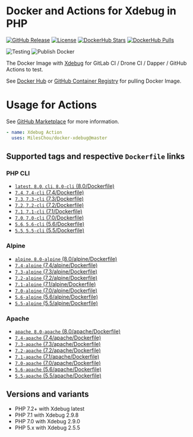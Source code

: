 # Docker and Actions for Xdebug in PHP

[![GitHub Release](https://img.shields.io/github/tag/MilesChou/docker-xdebug.svg)](https://github.com/MilesChou/docker-xdebug/releases)
[![License](https://img.shields.io/badge/license-MIT-brightgreen.svg)](LICENSE)
[![DockerHub Stars](https://img.shields.io/docker/stars/mileschou/xdebug.svg)](https://hub.docker.com/r/mileschou/xdebug/)
[![DockerHub Pulls](https://img.shields.io/docker/pulls/mileschou/xdebug.svg)](https://hub.docker.com/r/mileschou/xdebug/)

![Testing](https://github.com/MilesChou/docker-xdebug/workflows/Testing/badge.svg)
![Publish Docker](https://github.com/MilesChou/docker-xdebug/workflows/Publish%20Docker/badge.svg)

The Docker Image with [Xdebug](https://xdebug.org/) for GitLab CI / Drone CI / Dapper / GitHub Actions to test.

See [Docker Hub](https://hub.docker.com/r/mileschou/xdebug/) or [GitHub Container Registry](https://github.com/users/MilesChou/packages/container/package/xdebug) for pulling Docker Image.

# Usage for Actions

See [GitHub Marketplace](https://github.com/marketplace/actions/xdebug-action) for more information.

```yaml
- name: Xdebug Action
  uses: MilesChou/docker-xdebug@master
```

## Supported tags and respective `Dockerfile` links

### PHP CLI

* [`latest`, `8.0`, `cli`, `8.0-cli` (8.0/Dockerfile)](https://github.com/MilesChou/docker-xdebug/blob/master/8.0/Dockerfile)
* [`7.4`, `7.4-cli` (7.4/Dockerfile)](https://github.com/MilesChou/docker-xdebug/blob/master/7.4/Dockerfile)
* [`7.3`, `7.3-cli` (7.3/Dockerfile)](https://github.com/MilesChou/docker-xdebug/blob/master/7.3/Dockerfile)
* [`7.2`, `7.2-cli` (7.2/Dockerfile)](https://github.com/MilesChou/docker-xdebug/blob/master/7.2/Dockerfile)
* [`7.1`, `7.1-cli` (7.1/Dockerfile)](https://github.com/MilesChou/docker-xdebug/blob/master/7.1/Dockerfile)
* [`7.0`, `7.0-cli` (7.0/Dockerfile)](https://github.com/MilesChou/docker-xdebug/blob/master/7.0/Dockerfile)
* [`5.6`, `5.6-cli` (5.6/Dockerfile)](https://github.com/MilesChou/docker-xdebug/blob/master/5.6/Dockerfile)
* [`5.5`, `5.5-cli` (5.5/Dockerfile)](https://github.com/MilesChou/docker-xdebug/blob/master/5.5/Dockerfile)

### Alpine

* [`alpine`, `8.0-alpine` (8.0/alpine/Dockerfile)](https://github.com/MilesChou/docker-xdebug/blob/master/8.0/alpine/Dockerfile)
* [`7.4-alpine` (7.4/alpine/Dockerfile)](https://github.com/MilesChou/docker-xdebug/blob/master/7.4/alpine/Dockerfile)
* [`7.3-alpine` (7.3/alpine/Dockerfile)](https://github.com/MilesChou/docker-xdebug/blob/master/7.3/alpine/Dockerfile)
* [`7.2-alpine` (7.2/alpine/Dockerfile)](https://github.com/MilesChou/docker-xdebug/blob/master/7.2/alpine/Dockerfile)
* [`7.1-alpine` (7.1/alpine/Dockerfile)](https://github.com/MilesChou/docker-xdebug/blob/master/7.1/alpine/Dockerfile)
* [`7.0-alpine` (7.0/alpine/Dockerfile)](https://github.com/MilesChou/docker-xdebug/blob/master/7.0/alpine/Dockerfile)
* [`5.6-alpine` (5.6/alpine/Dockerfile)](https://github.com/MilesChou/docker-xdebug/blob/master/5.6/alpine/Dockerfile)
* [`5.5-alpine` (5.5/alpine/Dockerfile)](https://github.com/MilesChou/docker-xdebug/blob/master/5.5/alpine/Dockerfile)

### Apache

* [`apache`, `8.0-apache` (8.0/apache/Dockerfile)](https://github.com/MilesChou/docker-xdebug/blob/master/8.0/apache/Dockerfile)
* [`7.4-apache` (7.4/apache/Dockerfile)](https://github.com/MilesChou/docker-xdebug/blob/master/7.4/apache/Dockerfile)
* [`7.3-apache` (7.3/apache/Dockerfile)](https://github.com/MilesChou/docker-xdebug/blob/master/7.3/apache/Dockerfile)
* [`7.2-apache` (7.2/apache/Dockerfile)](https://github.com/MilesChou/docker-xdebug/blob/master/7.2/apache/Dockerfile)
* [`7.1-apache` (7.1/apache/Dockerfile)](https://github.com/MilesChou/docker-xdebug/blob/master/7.1/apache/Dockerfile)
* [`7.0-apache` (7.0/apache/Dockerfile)](https://github.com/MilesChou/docker-xdebug/blob/master/7.0/apache/Dockerfile)
* [`5.6-apache` (5.6/apache/Dockerfile)](https://github.com/MilesChou/docker-xdebug/blob/master/5.6/apache/Dockerfile)
* [`5.5-apache` (5.5/apache/Dockerfile)](https://github.com/MilesChou/docker-xdebug/blob/master/5.5/apache/Dockerfile)

## Versions and variants

* PHP 7.2+ with Xdebug latest
* PHP 7.1 with Xdebug 2.9.8
* PHP 7.0 with Xdebug 2.9.0
* PHP 5.x with Xdebug 2.5.5
